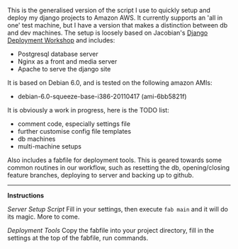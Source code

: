 This is the generalised version of the script I use to quickly setup and deploy
my django projects to Amazon AWS. It currently supports an 'all in one' test
machine, but I have a version that makes a distinction between db and dev
machines. The setup is loosely based on Jacobian's [Django Deployment
Workshop](https://github.com/jacobian/django-deployment-workshop) and includes:

* Postgresql database server
* Nginx as a front and media server
* Apache to serve the django site

It is based on Debian 6.0, and is tested on the following amazon AMIs:

* debian-6.0-squeeze-base-i386-20110417 (ami-6bb5821f)

It is obviously a work in progress, here is the TODO list:

* comment code, especially settings file
* further customise config file templates
* db machines
* multi-machine setups

Also includes a fabfile for deployment tools. This is geared towards some
common routines in our workflow, such as resetting the db,
opening/closing feature branches, deploying to server and backing up to
github.
****

**Instructions**

_Server Setup Script_
Fill in your settings, then execute `fab main` and it will do its magic. More
to come.

_Deployment Tools_
Copy the fabfile into your project directory, fill in the settings at the top of the fabfile, run commands.
